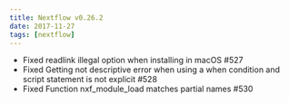 ```yaml
---
title: Nextflow v0.26.2
date: 2017-11-27
tags: [nextflow]
---
```


- Fixed readlink illegal option when installing in macOS #527
- Fixed Getting not descriptive error when using a when condition and script statement is not explicit #528
- Fixed Function nxf_module_load matches partial names #530
